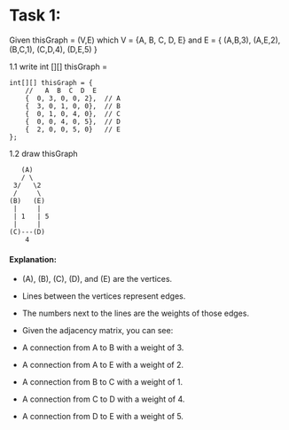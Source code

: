 # Task 1:
Given thisGraph = (V,E) which 
V = {A, B, C, D, E} and 
E = { (A,B,3), (A,E,2), (B,C,1), (C,D,4), (D,E,5) }

1.1 write int [][] thisGraph =

```
int[][] thisGraph = {
    //   A  B  C  D  E
    {  0, 3, 0, 0, 2},  // A
    {  3, 0, 1, 0, 0},  // B
    {  0, 1, 0, 4, 0},  // C
    {  0, 0, 4, 0, 5},  // D
    {  2, 0, 0, 5, 0}   // E
}; 
```


1.2 draw thisGraph

```
   (A)
   / \
 3/   \2
 /     \
(B)   (E)
 |     |
 | 1   | 5
 |     | 
(C)---(D)
    4

```

#### Explanation:
- (A), (B), (C), (D), and (E) are the vertices.
- Lines between the vertices represent edges.
- The numbers next to the lines are the weights of those edges.
- Given the adjacency matrix, you can see:

- A connection from A to B with a weight of 3.
- A connection from A to E with a weight of 2.
- A connection from B to C with a weight of 1.
- A connection from C to D with a weight of 4.
- A connection from D to E with a weight of 5.